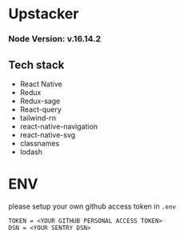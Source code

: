 # Upstacker

### Node Version: v.16.14.2

## Tech stack

- React Native
- Redux
- Redux-sage
- React-query
- tailwind-rn
- react-native-navigation
- react-native-svg
- classnames
- lodash

# ENV

please setup your own github access token in `.env`

```
TOKEN = <YOUR GITHUB PERSONAL ACCESS TOKEN>
DSN = <YOUR SENTRY DSN>
```

